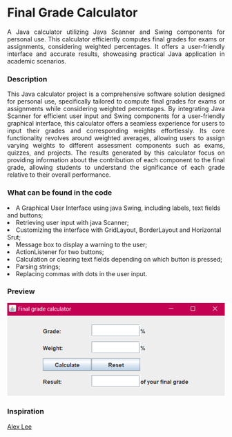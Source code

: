 <h1>Final Grade Calculator</h1>
<p align="justify">
A Java calculator utilizing Java Scanner and Swing components for personal use. This calculator
efficiently computes final grades for exams or assignments, considering weighted percentages.
It offers a user-friendly interface and accurate results, showcasing practical Java application in academic scenarios.
</p>

<h3>Description</h3>
<p align="justify">
This Java calculator project is a comprehensive software solution designed for personal use, specifically tailored to compute final grades for exams or assignments while considering weighted percentages.
By integrating Java Scanner for efficient user input and Swing components for a user-friendly graphical interface, this calculator offers a seamless experience for users to input their grades and corresponding
weights effortlessly. Its core functionality revolves around weighted averages, allowing users to assign varying weights to different assessment components such as exams, quizzes, and projects. 
The results generated by this calculator focus on providing information about the contribution of each component to the final grade, allowing students to understand the significance of each grade relative to
their overall performance.
</p>

<h3>What can be found in the code</h3>
<p align="justify">
<li>A Graphical User Interface using java Swing, including labels, text fields and buttons;</li>
<li>Retrieving user input with java Scanner;</li>
<li>Customizing the interface with GridLayout, BorderLayout and Horizontal Srut;</li>
<li>Message box to display a warning to the user;</li>
<li>ActionListener for two buttons;</li>
<li>Calculation or clearing text fields depending on which button is pressed;</li>
<li>Parsing strings;</li>
<li>Replacing commas with dots in the user input.</li>
</p>

<h3>Preview</h3>
<img src="https://raw.githubusercontent.com/stefanyrjunges/GradeCalculator/main/CalculatorPreview.png">

<h3>Inspiration</h3>
<p align="justify">
<a href="https://www.youtube.com/watch?v=5o3fMLPY7qY&t=520s&ab_channel=AlexLee">Alex Lee</a>
</p>
